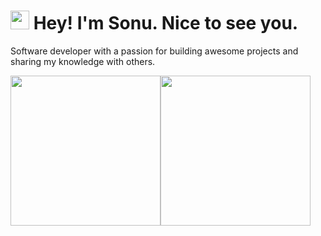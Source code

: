 <h1><img src="https://emojis.slackmojis.com/emojis/images/1531849430/4246/blob-sunglasses.gif?1531849430" width="30"/> Hey! I'm Sonu. Nice to see you.</h1>

Software developer with a passion for building awesome projects and sharing my knowledge with others.



<a href="https://sonubardai-portfolio.web.app/"><img height="240px" src="https://github-readme-streak-stats.herokuapp.com/?user=SonuBardai&theme=shades-of-purple&hide_border=true" /><img height="240px" src="https://github-readme-stats.vercel.app/api/top-langs/?username=SonuBardai&layout=donut&hide=css,html,ejs&theme=shades-of-purple&hide_border=true" /></a>
